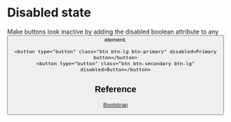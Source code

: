 # Disabled state

Make buttons look inactive by adding the disabled boolean attribute to any <button> element.

```
<button type="button" class="btn btn-lg btn-primary" disabled>Primary button</button>
<button type="button" class="btn btn-secondary btn-lg" disabled>Button</button>
```

## Reference

[Bootstrap](https://getbootstrap.com/docs/4.2/components/buttons/#disabled-state)
